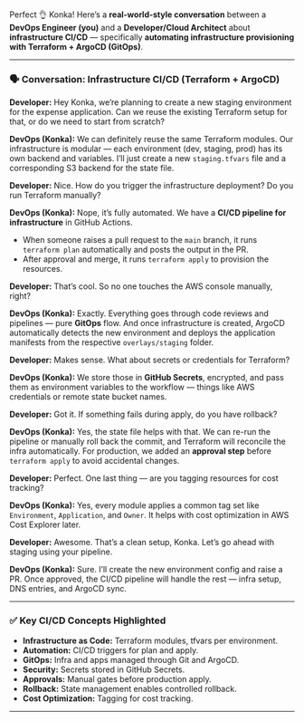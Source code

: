 Perfect 👌 Konka!
Here’s a **real-world-style conversation** between a **DevOps Engineer (you)** and a **Developer/Cloud Architect** about **infrastructure CI/CD** — specifically **automating infrastructure provisioning with Terraform + ArgoCD (GitOps)**.

---

### 🗣️ Conversation: Infrastructure CI/CD (Terraform + ArgoCD)

**Developer:**
Hey Konka, we’re planning to create a new staging environment for the expense application. Can we reuse the existing Terraform setup for that, or do we need to start from scratch?

**DevOps (Konka):**
We can definitely reuse the same Terraform modules. Our infrastructure is modular — each environment (dev, staging, prod) has its own backend and variables. I’ll just create a new `staging.tfvars` file and a corresponding S3 backend for the state file.

**Developer:**
Nice. How do you trigger the infrastructure deployment? Do you run Terraform manually?

**DevOps (Konka):**
Nope, it’s fully automated. We have a **CI/CD pipeline for infrastructure** in GitHub Actions.

* When someone raises a pull request to the `main` branch, it runs `terraform plan` automatically and posts the output in the PR.
* After approval and merge, it runs `terraform apply` to provision the resources.

**Developer:**
That’s cool. So no one touches the AWS console manually, right?

**DevOps (Konka):**
Exactly. Everything goes through code reviews and pipelines — pure **GitOps** flow.
And once infrastructure is created, ArgoCD automatically detects the new environment and deploys the application manifests from the respective `overlays/staging` folder.

**Developer:**
Makes sense. What about secrets or credentials for Terraform?

**DevOps (Konka):**
We store those in **GitHub Secrets**, encrypted, and pass them as environment variables to the workflow — things like AWS credentials or remote state bucket names.

**Developer:**
Got it. If something fails during apply, do you have rollback?

**DevOps (Konka):**
Yes, the state file helps with that. We can re-run the pipeline or manually roll back the commit, and Terraform will reconcile the infra automatically.
For production, we added an **approval step** before `terraform apply` to avoid accidental changes.

**Developer:**
Perfect. One last thing — are you tagging resources for cost tracking?

**DevOps (Konka):**
Yes, every module applies a common tag set like `Environment`, `Application`, and `Owner`. It helps with cost optimization in AWS Cost Explorer later.

**Developer:**
Awesome. That’s a clean setup, Konka. Let’s go ahead with staging using your pipeline.

**DevOps (Konka):**
Sure. I’ll create the new environment config and raise a PR. Once approved, the CI/CD pipeline will handle the rest — infra setup, DNS entries, and ArgoCD sync.

---

### ✅ Key CI/CD Concepts Highlighted

* **Infrastructure as Code:** Terraform modules, tfvars per environment.
* **Automation:** CI/CD triggers for plan and apply.
* **GitOps:** Infra and apps managed through Git and ArgoCD.
* **Security:** Secrets stored in GitHub Secrets.
* **Approvals:** Manual gates before production apply.
* **Rollback:** State management enables controlled rollback.
* **Cost Optimization:** Tagging for cost tracking.

---

